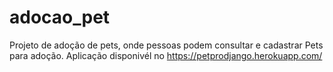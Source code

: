 # adocao_pet
Projeto de adoção de pets, onde pessoas podem consultar e cadastrar Pets para adoção.
Aplicação disponivél no https://petprodjango.herokuapp.com/
